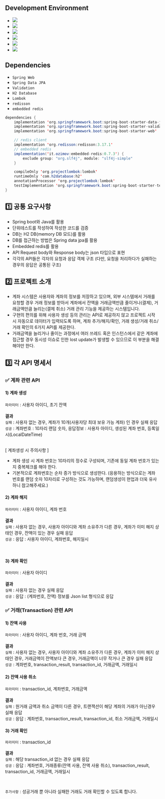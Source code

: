 

## Development Environment

- <img src="https://img.shields.io/badge/Windows-blue?style=flat&logo=windows&logoColor=white"/> 
- <img src="https://img.shields.io/badge/intellij-red?style=flat&logo=intellijidea&logoColor=white"/> 
- <img src="https://img.shields.io/badge/JDK_11-red?style=flat&logo=&logoColor=white"/>
- <img src="https://img.shields.io/badge/H2-skyblue?style=flat&logo=&logoColor=white"/>
- <img src="https://img.shields.io/badge/Gradle-blue?style=flat&logo=gradle&logoColor=white"/>
- <img src="https://img.shields.io/badge/Github-grey?style=flat&logo=github&logoColor=white"/>

## Dependencies
- ````Spring Web````
- ````Spring Data JPA````
- ````Validation ````
- ````H2 Database````
- ````Lombok````
- ````redisson````
- ````embedded redis````

```java
dependencies {
	implementation 'org.springframework.boot:spring-boot-starter-data-jpa'
	implementation 'org.springframework.boot:spring-boot-starter-validation'
	implementation 'org.springframework.boot:spring-boot-starter-web'

	// redis client
	implementation 'org.redisson:redisson:3.17.1'
	// embedded redis
	implementation('it.ozimov:embedded-redis:0.7.3') {
		exclude group: "org.slf4j", module: "slf4j-simple"
	}

	compileOnly 'org.projectlombok:lombok'
	runtimeOnly 'com.h2database:h2'
	annotationProcessor 'org.projectlombok:lombok'
	testImplementation 'org.springframework.boot:spring-boot-starter-test'
}
```

## 1️⃣ 공통 요구사항
- Spring boot와 Java를 활용
- 단위테스트를 작성하여 작성한 코드를 검증
- DB는 H2 DB(memory DB 모드)를 활용
- DB를 접근하는 방법은 Spring data jpa를 활용
- Embedded redis를 활용
- API Request body와 Response body는 json 타입으로 표현
- 각각의 API들은 각자의 요청과 응답 객체 구조 (다만, 요청을 처리하다가 실패하는 경우의 응답은 공통된 구조)

## 2️⃣ 프로젝트 소개
- 계좌 시스템은 사용자와 계좌의 정보를 저장하고 있으며, 외부 시스템에서 거래를 요청할 경우 거래 정보를 받아서 계좌에서 잔액을 거래금액만큼 줄이거나(결제), 거래금액만큼 늘리는(결제 취소) 거래 관리 기능을 제공하는 시스템입니다.
- 구현의 편의를 위해 사용자 생성 등의 관리는 API로 제공하지 않고 프로젝트 시작 시 자동으로 데이터가 입력되도록 하며, 계좌 추가/해지/확인, 거래 생성/거래 취소/거래 확인의 6가지 API를 제공한다.
- 거래금액을 늘리거나 줄이는 과정에서 여러 쓰레드 혹은 인스턴스에서 같은 계좌에 접근할 경우 동시성 이슈로 인한 lost update가 발생할 수 있으므로 이 부분을 해결해야만 한다.

## 3️⃣ 각 API 명세서

### ✅ 계좌 관련 API
#### 1) 계좌 생성
````파라미터```` : 사용자 아이디, 초기 잔액
<br>
<br>
<b>결과</b>
<br>
````실패```` : 사용자 없는 경우, 계좌가 10개(사용자당 최대 보유 가능 계좌) 인 경우 실패 응답
<br>
````성공```` : 계좌번호 : 10자리 랜덤 숫자, 응답정보 : 사용자 아이디, 생성된 계좌 번호, 등록일시(LocalDateTime)

<br>
[ 계좌생성 시 주의사항 ]
<br>

- 계좌 생성 시 계좌 번호는 10자리의 정수로 구성되며, 기존에 동일 계좌 번호가 있는지 중복체크를 해야 한다.
- 기본적으로 계좌번호는 순차 증가 방식으로 생성한다. (응용하는 방식으로는 계좌 번호를 랜덤 숫자 10자리로 구성하는 것도 가능하며, 랜덤생성이 현업과 더욱 유사하니 참고해주세요.)

#### 2) 계좌 해지
````파라미터```` : 사용자 아이디, 계좌 번호
<br>
<br>
<b>결과</b>
<br>
````실패```` : 사용자 없는 경우, 사용자 아이디와 계좌 소유주가 다른 경우, 계좌가 이미 해지 상태인 경우, 잔액이 있는 경우 실패 응답
<br>
````성공```` : 응답 : 사용자 아이디, 계좌번호, 해지일시

<br>

#### 3) 계좌 확인
````파라미터```` : 사용자 아이디
<br>
<br>
<b>결과</b>
<br>
````실패```` : 사용자 없는 경우 실패 응답
<br>
````성공```` : 응답 : (계좌번호, 잔액) 정보를 Json list 형식으로 응답


### ✅ 거래(Transaction) 관련 API
#### 1) 잔액 사용
````파라미터```` : 사용자 아이디, 계좌 번호, 거래 금액
<br>
<br>
<b>결과</b>
<br>
````실패```` : 사용자 없는 경우, 사용자 아이디와 계좌 소유주가 다른 경우, 계좌가 이미 해지 상태인 경우, 거래금액이 잔액보다 큰 경우, 거래금액이 너무 작거나 큰 경우 실패 응답
<br>
````성공```` : 계좌번호, transaction_result, transaction_id, 거래금액, 거래일시

#### 2) 잔액 사용 취소
````파라미터```` : transaction_id, 계좌번호, 거래금액
<br>
<br>
<b>결과</b>
<br>
````실패```` : 원거래 금액과 취소 금액이 다른 경우, 트랜잭션이 해당 계좌의 거래가 아닌경우 실패 응답
<br>
````성공```` : 응답 : 계좌번호, transaction_result, transaction_id, 취소 거래금액, 거래일시

#### 3) 거래 확인
````파라미터```` : transaction_id
<br>
<br>
<b>결과</b>
<br>
````실패```` : 해당 transaction_id 없는 경우 실패 응답
<br>
````성공```` : 응답 : 계좌번호, 거래종류(잔액 사용, 잔액 사용 취소), transaction_result, transaction_id, 거래금액, 거래일시

<br>

````추가사항```` : 성공거래 뿐 아니라 실패한 거래도 거래 확인할 수 있도록 합니다.

